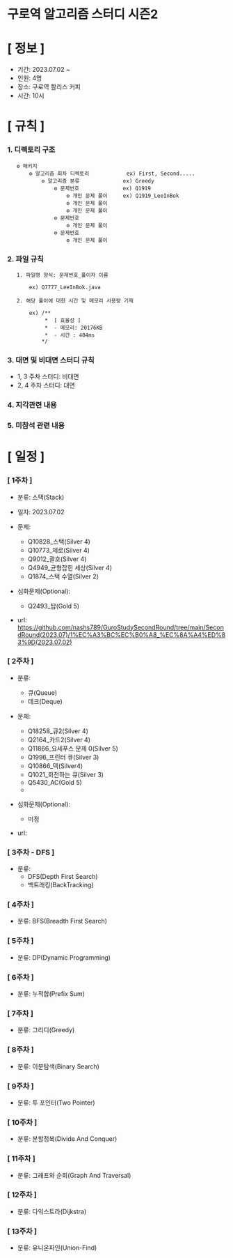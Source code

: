 # **구로역 알고리즘 스터디 시즌2**

# **[ 정보 ]**

- 기간: 2023.07.02 ~ 
- 인원: 4명
- 장소: 구로역 할리스 커피
- 시간: 10시

# **[ 규칙 ]**
### **1. 디렉토리 구조**
   
       ⚙︎ 패키지
           ⚙︎ 알고리즘 회차 디렉토리            ex) First, Second.....
               ⚙︎ 알고리즘 분류              ex) Greedy
                   ⚙︎ 문제번호              ex) Q1919
                       ⚙︎ 개인 문제 풀이     ex) Q1919_LeeInBok
                       ⚙︎ 개인 문제 풀이
                       ⚙︎ 개인 문제 풀이
                   ⚙︎ 문제번호  
                       ⚙︎ 개인 문제 풀이
                   ⚙︎ 문제번호
                       ⚙︎ 개인 문제 풀이


### **2. 파일 규칙**

       1. 파일명 양식: 문제번호_풀이자 이름
   
           ex) Q7777_LeeInBok.java

       2. 해당 풀이에 대한 시간 및 메모리 사용량 기재
           
           ex) /**
                *  [ 효율성 ]
                *  - 메모리: 20176KB
                *  - 시간 : 404ms
               */

### **3. 대면 및 비대면 스터디 규칙**
  - 1, 3 주차 스터디: 비대면
  - 2, 4 주차 스터디: 대면

### **4. 지각관련 내용**

### **5. 미참석 관련 내용**

# **[ 일정 ]**
### [ 1주차 ]
- 분류: 스택(Stack)
- 일자: 2023.07.02
- 문제: 
    - Q10828_스택(Silver 4)
    - Q10773_제로(Silver 4)
    - Q9012_괄호(Silver 4)
    - Q4949_균형잡힌 세상(Silver 4)
    - Q1874_스택 수열(Silver 2)
    
- 심화문제(Optional):
    - Q2493_탑(Gold 5)

- url: https://github.com/nashs789/GuroStudySecondRound/tree/main/SecondRound(2023.07)/1%EC%A3%BC%EC%B0%A8_%EC%8A%A4%ED%83%9D(2023.07.02)

### [ 2주차 ]
- 분류:
    - 큐(Queue)
    - 데크(Deque) 
- 문제: 
    - Q18258_큐2(Silver 4)
    - Q2164_카드2(Silver 4)
    - Q11866_요세푸스 문제 0(Silver 5)
    - Q1996_프린터 큐(Silver 3)
    - Q10866_덱(Silver4)
    - Q1021_회전하는 큐(Silver 3)
    - Q5430_AC(Gold 5)
    - 
    
- 심화문제(Optional):
    - 미정

- url:
  
### [ 3주차 - DFS ]
- 분류:
    - DFS(Depth First Search)
    - 백트래킹(BackTracking)

### [ 4주차 ]
- 분류: BFS(Breadth First Search)

### [ 5주차 ]
- 분류: DP(Dynamic Programming)

### [ 6주차 ]
- 분류: 누적합(Prefix Sum) 

### [ 7주차 ]
- 분류: 그리디(Greedy)

### [ 8주차 ]
- 분류: 이분탐색(Binary Search)

### [ 9주차 ]
- 분류: 투 포인터(Two Pointer)

### [ 10주차 ]
- 분류: 분할정복(Divide And Conquer) 

### [ 11주차 ]
- 분류: 그래프와 순회(Graph And Traversal)

### [ 12주차 ]
- 분류: 다익스트라(Dijkstra)

### [ 13주차 ]
- 분류: 유니온파인(Union-Find)

